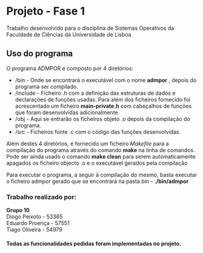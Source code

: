 # Projeto - Fase 1

Trabalho desenvolvido para o disciplina de Sistemas Operativos da Faculdade de Ciências da Universidade de Lisboa

## Uso do programa
O programa ADMPOR é composto por 4 diretórios:

 - /bin - Onde se encontrará o executável com o nome **admpor** , depois do programa ser compilado.
 - /include - Ficheiro .h  com a definição das estruturas de dados e declarações de funções usadas.  Para além dos ficheiros fornecido foi acrescentado um ficheiro **main-private.h** com cabeçalhos de funções que foram desenvolvidas adicionalmente.
 - /obj - Aqui se entrarão os ficheiros objeto .o depois da compilação do programa.
 - /src - Ficheiros fonte .c com o código das funções desenvolvidas.

Além destes 4 diretórios, é fornecido um ficheiro *Makefile* para a compilação do programa através do comando **make** na linha de comandos. Pode ser ainda usado o comando **make clean** para serem automaticamente apagados os ficheiro objecto .o e o executável gerados pela compilação

Para executar o programa, a seguir à compilação do mesmo, basta executar o ficheiro admpor gerado que se encontrará na pasta *bin* - **./bin/admpor**

### Trabalho realizado por:

**Grupo 10** <br />
Diogo Peixoto - 53365 <br />
Eduardo Proença - 57551 <br />
Tiago Oliveira - 54979 <br />

#### Todas as funcionalidades pedidas foram implementadas no projeto.
